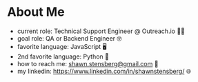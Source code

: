 # About Me
* current role: Technical Support Engineer @ Outreach.io :office_worker:
* goal role: QA or Backend Engineer :nerd_face:
* favorite language: JavaScript :desktop_computer:
* 2nd favorite language: Python :snake:
* how to reach me: shawn.stensberg@gmail.com :email:
* my linkedin: https://www.linkedin.com/in/shawnstensberg/ :globe_with_meridians:
